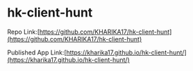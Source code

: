 # hk-client-hunt


Repo Link:[https://github.com/KHARIKA17/hk-client-hunt](https://github.com/KHARIKA17/hk-client-hunt)

Published App Link:[https://kharika17.github.io/hk-client-hunt/](https://kharika17.github.io/hk-client-hunt/)
